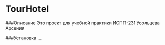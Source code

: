 # TourHotel

###Описание
Это проект для учебной практики ИСПП-231 Усольцева Арсения


###Установка
...
